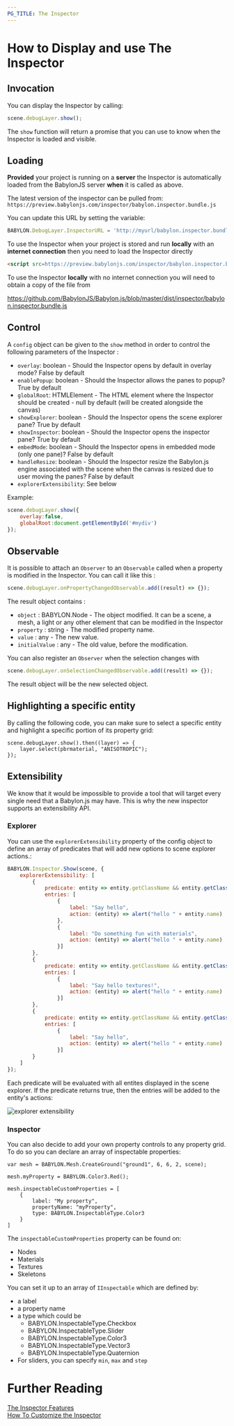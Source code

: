 ```yaml
---
PG_TITLE: The Inspector
---
```


# How to Display and use The Inspector

## Invocation

You can display the Inspector by calling:

```javascript
scene.debugLayer.show();
```

The `show` function will return a promise that you can use to know when the Inspector is loaded and visible.

## Loading

**Provided** your project is running on a **server** the Inspector is automatically loaded from the BabylonJS server **when** it is called as above. 

The latest version of the inspector can be pulled from: `https://preview.babylonjs.com/inspector/babylon.inspector.bundle.js`

You can update this URL by setting the variable:

```javascript
BABYLON.DebugLayer.InspectorURL = 'http://myurl/babylon.inspector.bundle.js';
```

To use the Inspector when your project is stored and run **locally** with an **internet connection** then you need to load the Inspector directly

```html
<script src=https://preview.babylonjs.com/inspector/babylon.inspector.bundle.js></script>
```

To use the Inspector **locally** with no internet connection you will need to obtain a copy of the file from

https://github.com/BabylonJS/Babylon.js/blob/master/dist/inspector/babylon.inspector.bundle.js


## Control

A `config` object can be given to the `show` method in order to control the following parameters of the Inspector : 
* `overlay`: boolean - Should the Inspector opens by default in overlay mode? False by default
* `enablePopup`: boolean - Should the Inspector allows the panes to popup? True by default
* `globalRoot`: HTMLElement - The HTML element where the Inspector should be created - null by default (will be created alongside the canvas)
* `showExplorer`: boolean - Should the Inspector opens the scene explorer pane? True by default
* `showInspector`: boolean - Should the Inspector opens the inspector pane? True by default
* `embedMode`: boolean - Should the Inspector opens in embedded mode (only one pane)? False by default
* `handleResize`: boolean - Should the Inspector resize the Babylon.js engine associated with the scene when the canvas is resized due to user moving the panes? False by default
* `explorerExtensibility`: See below

Example:
```javascript
scene.debugLayer.show({
    overlay:false, 
    globalRoot:document.getElementById('#mydiv')
});
```

## Observable

It is possible to attach an `Observer` to an `Observable` called when a property is modified in the Inspector.
You can call it like this :
```javascript
scene.debugLayer.onPropertyChangedObservable.add((result) => {});
```

The result object contains :
* `object` : BABYLON.Node - The object modified. It can be a scene, a mesh, a light or any other element that can be modified in the Inspector
* `property` : string - The modified property name.
* `value` : any - The new value.
* `initialValue` : any - The old value, before the modification.

You can also register an `Observer` when the selection changes with
```javascript
scene.debugLayer.onSelectionChangedObservable.add((result) => {});
```

The result object will be the new selected object.

## Highlighting a specific entity

By calling the following code, you can make sure to select a specific entity and highlight a specific portion of its property grid:

```
scene.debugLayer.show().then((layer) => {
    layer.select(pbrmaterial, "ANISOTROPIC");
});
```

## Extensibility

We know that it would be impossible to provide a tool that will target every single need that a Babylon.js may have. This is why the new inspector supports an extensibility API.

### Explorer

You can use the `explorerExtensibility` property of the config object to define an array of predicates that will add new options to scene explorer actions.:

```javascript
BABYLON.Inspector.Show(scene, {
    explorerExtensibility: [
        {
            predicate: entity => entity.getClassName && entity.getClassName().indexOf("Material") !== -1,
            entries: [
                {
                    label: "Say hello",
                    action: (entity) => alert("hello " + entity.name)
                },
                {
                    label: "Do something fun with materials",
                    action: (entity) => alert("hello " + entity.name)
                }]
        },
        {
            predicate: entity => entity.getClassName && entity.getClassName().indexOf("Texture") !== -1,
            entries: [
                {
                    label: "Say hello textures!",
                    action: (entity) => alert("hello " + entity.name)
                }]
        },
        {
            predicate: entity => entity.getClassName && entity.getClassName().indexOf("Mesh") !== -1,
            entries: [
                {
                    label: "Say hello",
                    action: (entity) => alert("hello " + entity.name)
                }]
        }
    ]
});
```

Each predicate will be evaluated with all entites displayed in the scene explorer. If the predicate returns true, then the entries will be added to the entity's actions:

![explorer extensibility](/img/features/debuglayer/exploreraddons.png)

### Inspector

You can also decide to add your own property controls to any property grid. To do so you can declare an array of inspectable properties:

```
var mesh = BABYLON.Mesh.CreateGround("ground1", 6, 6, 2, scene);

mesh.myProperty = BABYLON.Color3.Red();

mesh.inspectableCustomProperties = [
    {
        label: "My property",
        propertyName: "myProperty",
        type: BABYLON.InspectableType.Color3
    }
]
```

The `inspectableCustomProperties` property can be found on:
- Nodes
- Materials
- Textures
- Skeletons

You can set it up to an array of `IInspectable` which are defined by:
- a label
- a property name 
- a type which could be 
  - BABYLON.InspectableType.Checkbox
  - BABYLON.InspectableType.Slider
  - BABYLON.InspectableType.Color3
  - BABYLON.InspectableType.Vector3
  - BABYLON.InspectableType.Quaternion
- For sliders, you can specify `min`, `max` and `step`


# Further Reading

[The Inspector Features](/features/playground_debuglayer)  
[How To Customize the Inspector](/How_To/customize_debug_layer)  
